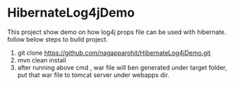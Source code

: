 # HibernateLog4jDemo
This project show demo on how log4j props file can be used with hibernate. follow below steps to build project.
1. git clone https://github.com/nagapparohit/HibernateLog4jDemo.git
2. mvn clean install
2. after running above cmd , war file will ben generated under target folder, put that war file to tomcat server under webapps dir.
